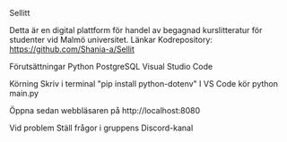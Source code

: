 Sellitt

Detta är en digital plattform för handel av begagnad kurslitteratur för studenter vid Malmö universitet.
Länkar
Kodrepository: https://github.com/Shania-a/Sellit 

Förutsättningar
Python
PostgreSQL 
Visual Studio Code

Körning
Skriv i terminal "pip install python-dotenv"
I VS Code kör
python main.py

Öppna sedan webbläsaren på http://localhost:8080

Vid problem
Ställ frågor i gruppens Discord-kanal


